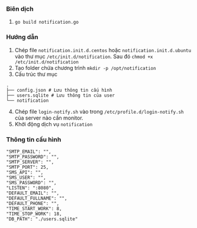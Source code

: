 ### Biên dịch
1. `go build notification.go`  

### Hướng dẫn
1. Chép file  `notification.init.d.centos` hoặc `notification.init.d.ubuntu` vào thư mục `/etc/init.d/notification`. Sau đó `chmod +x /etc/init.d/notification`
2. Tạo folder chứa chương trình `mkdir -p /opt/notification`
3. Cấu trúc thư mục  
```
.
├── config.json # Lưu thông tin cấu hình
├── users.sqlite # Lưu thông tin của user
└── notification
```
4. Chép file `login-notify.sh` vào trong `/etc/profile.d/login-notify.sh` của server nào cần monitor.
5. Khởi động dịch vụ `notification`

### Thông tin cấu hình
```
"SMTP_EMAIL": "",
"SMTP_PASSWORD": "",
"SMTP_SERVER": "",
"SMTP_PORT": 25,
"SMS_API": "",
"SMS_USER": "",
"SMS_PASSWORD": "",
"LISTEN": ":8080",
"DEFAULT_EMAIL": "",
"DEFAULT_FULLNAME": "",
"DEFAULT_PHONE": "",
"TIME_START_WORK": 8,
"TIME_STOP_WORK": 18,
"DB_PATH": "./users.sqlite"
```
